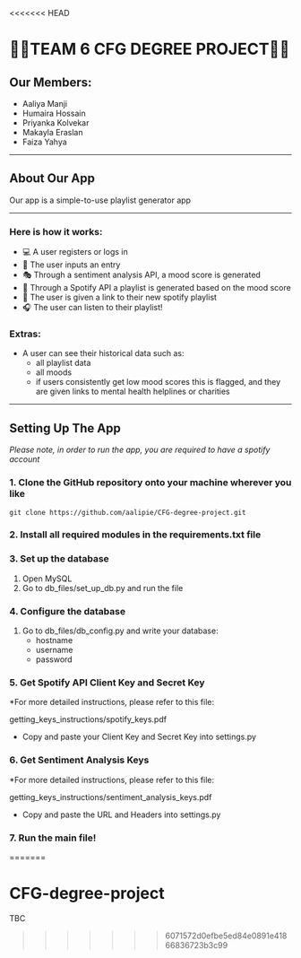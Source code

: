 <<<<<<< HEAD
# 🎵🎵TEAM 6 CFG DEGREE PROJECT🎵🎵

## Our Members:
* Aaliya Manji
* Humaira Hossain
* Priyanka Kolvekar
* Makayla Eraslan
* Faiza Yahya
___

## About Our App

Our app is a simple-to-use playlist generator app

___

### Here is how it works:

* 💻 A user registers or logs in
* 📝 The user inputs an entry
* 🎭 Through a sentiment analysis API, a mood score is generated
* 🎵 Through a Spotify API a playlist is generated based on the mood score
* 🔗 The user is given a link to their new spotify playlist
* 🎧 The user can listen to their playlist!

### Extras:
* A user can see their historical data such as:
  * all playlist data 
  * all moods
  * if users consistently get low mood scores this is flagged, 
  and they are given links to mental health helplines or charities
___

## Setting Up The App
*Please note, in order to run the app, you are required to have a spotify account*

### 1. Clone the GitHub repository onto your machine wherever you like

```
git clone https://github.com/aalipie/CFG-degree-project.git
```

### 2. Install all required modules in the requirements.txt file

### 3. Set up the database

1. Open MySQL 
2. Go to db_files/set_up_db.py and run the file

### 4. Configure the database

1. Go to db_files/db_config.py and write your database:
   * hostname
   * username
   * password

### 5. Get Spotify API Client Key and Secret Key

*For more detailed instructions, please refer to this file:

getting_keys_instructions/spotify_keys.pdf

* Copy and paste your Client Key and Secret Key into settings.py

### 6. Get Sentiment Analysis Keys

*For more detailed instructions, please refer to this file:

getting_keys_instructions/sentiment_analysis_keys.pdf

* Copy and paste the URL and Headers into settings.py

### 7. Run the main file!




=======
# CFG-degree-project

TBC
>>>>>>> 6071572d0efbe5ed84e0891e41866836723b3c99
